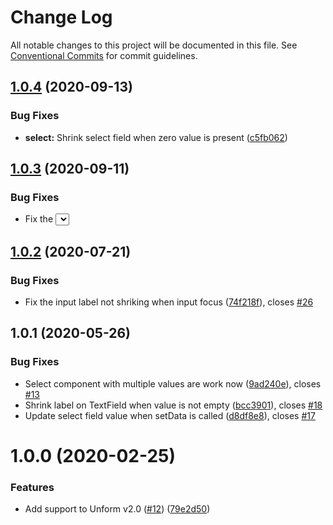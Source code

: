 # Change Log

All notable changes to this project will be documented in this file.
See [Conventional Commits](https://conventionalcommits.org) for commit guidelines.

## [1.0.4](https://github.com/italoiz/unform-community-packages/compare/unform-material-ui@1.0.3...unform-material-ui@1.0.4) (2020-09-13)


### Bug Fixes

* **select:** Shrink select field when zero value is present ([c5fb062](https://github.com/italoiz/unform-community-packages/commit/c5fb0625420b1d775926e58d8321b6e271127860))





## [1.0.3](https://github.com/italoiz/unform-community-packages/compare/unform-material-ui@1.0.2...unform-material-ui@1.0.3) (2020-09-11)


### Bug Fixes

* Fix the <Select /> component variant style ([2a7731c](https://github.com/italoiz/unform-community-packages/commit/2a7731c5cf65bb06dcda292a59d567a954bae5f3)), closes [#25](https://github.com/italoiz/unform-community-packages/issues/25)





## [1.0.2](https://github.com/italoiz/unform-community-packages/compare/unform-material-ui@1.0.1...unform-material-ui@1.0.2) (2020-07-21)


### Bug Fixes

* Fix the input label not shriking when input focus ([74f218f](https://github.com/italoiz/unform-community-packages/commit/74f218fadae5d3393dbe035c3e0936225ba0b314)), closes [#26](https://github.com/italoiz/unform-community-packages/issues/26)





## 1.0.1 (2020-05-26)


### Bug Fixes

* Select component with multiple values are work now ([9ad240e](https://github.com/italoiz/unform-community-packages/commit/9ad240e7882c8f1c71b3eace67d1777cc1598896)), closes [#13](https://github.com/italoiz/unform-community-packages/issues/13)
* Shrink label on TextField when value is not empty ([bcc3901](https://github.com/italoiz/unform-community-packages/commit/bcc39019fc89a50ab894ba473c6b65aa7d884fc9)), closes [#18](https://github.com/italoiz/unform-community-packages/issues/18)
* Update select field value when setData is called ([d8df8e8](https://github.com/italoiz/unform-community-packages/commit/d8df8e8beec40fffb69ec6a3f8015fe06bb5648b)), closes [#17](https://github.com/italoiz/unform-community-packages/issues/17)



# 1.0.0 (2020-02-25)


### Features

* Add support to Unform v2.0 ([#12](https://github.com/italoiz/unform-community-packages/issues/12)) ([79e2d50](https://github.com/italoiz/unform-community-packages/commit/79e2d50c3cb7af32536320bb4e6c0400459e1afa))
